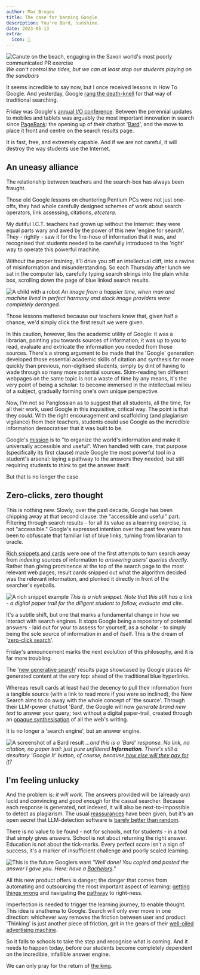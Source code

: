 ```yaml
---
author: Max Bruges
title: The case for banning Google
description: You're Bard, sunshine.
date: 2023-05-13
extra:
  icon: 🚫
---
```


![Canute on the beach, engaging in the Saxon world's most poorly communicated PR exercise](/images/canute.webp "Canute on the beach, engaging in the Saxon world's most poorly communicated PR exercise")
*We can't control the tides, but we can at least stop our students playing on the sandbars*

It seems incredible to say now, but I once received lessons in How To Google. And yesterday, Google [rang the death-knell](https://www.theverge.com/2023/5/10/23717120/google-search-ai-results-generated-experience-io) for that way of traditional searching.

Friday was Google's [annual I/O conference](https://io.google/). Between the perennial updates to mobiles and tablets was arguably the most important innovation in search since [PageRank](https://en.wikipedia.org/wiki/PageRank): the opening up of their chatbot '[Bard](https://bard.google.com/)', and the move to place it front and centre on the search results page.

It is fast, free, and extremely capable. And if we are not careful, it will destroy the way students use the Internet.

## An uneasy alliance

The relationship between teachers and the search-box has always been fraught.

Those old Google lessons on chuntering Pentium PCs were not just one-offs, they had whole carefully designed schemes of work about search operators, link assessing, citations, *etcetera*.

My dutiful I.C.T. teachers had grown up without the Internet: they were equal parts wary and awed by the power of this new 'engine for search'. They - rightly - saw it for the fire-hose of information that it was, and recognised that students needed to be carefully introduced to the 'right' way to operate this powerful machine.

Without the proper training, it'll drive you off an intellectual cliff, into a ravine of misinformation and misunderstanding. So each Thursday after lunch we sat in the computer lab, carefully typing search strings into the plain white box, scrolling down the page of blue linked search results.

![A child with a robot](https://thumbs.dreamstime.com/b/happy-child-toy-robot-funny-kid-playing-home-success-creative-innovation-technology-concept-happy-child-toy-robot-164159086.jpg "A child with a robot")
*An image from a happier time, when man and machine lived in perfect harmony and stock image providers were completely deranged.*

Those lessons mattered because our teachers knew that, given half a chance, we'd simply click the first result we were given.

In this caution, however, lies the academic utility of Google: it was a librarian, pointing you towards sources of information; it was up to *you* to read, evaluate and extricate the information you needed from those sources. There's a strong argument to be made that the 'Google' generation developed those essential academic skills of citation and synthesis far more quickly than previous, non-digitised students, simply by dint of having to wade through so many more potential sources. Skim-reading ten different webpages on the same topic is not a waste of time by any means, it's the very point of being a scholar: to become immersed in the intellectual milieu of a subject, gradually forming one's own unique perspective.

Now, I'm not _so_ Panglossian as to suggest that all students, all the time, for all their work, used Google in this inquisitive, critical way. The point is that they *could*. With the right encouragement and scaffolding (and plagiarism vigilance) from their teachers, students could use Google as the incredible information democratiser that it was built to be.

Google's [mission](https://www.google.com/search/howsearchworks/our-approach/#:~:text=Google's%20mission%20is%20to%20organize,a%20wide%20variety%20of%20sources.) is to "to organize the world's information and make it universally accessible and useful".  When handled with care, that purpose (specifically its first clause) made Google the most powerful tool in a student's arsenal: laying a pathway to the answers they needed, but still requiring students to *think* to get the answer itself.

But that is no longer the case.

## Zero-clicks, zero thought

This is nothing new. Slowly, over the past decade, Google has been chipping away at that second clause: the "accessible and useful" part. Filtering through search results - for all its value as a learning exercise, is not "accessible." Google's expressed intention over the past few years has been to obfuscate that familiar list of blue links, turning from librarian to oracle.

[Rich snippets and cards](https://developers.google.com/search/blog/2016/05/introducing-rich-cards) were one of the first attempts to turn search away from *indexing* sources of information to *answering users' queries directly*. Rather than giving prominence at the top of the search page to the most relevant web pages, result cards snipped out what the algorithm decided was the relevant information, and plonked it directly in front of the searcher's eyeballs.

![A rich snippet example](/images/macbeth-snippet.png)
*This is a rich snippet. Note that this still has a link - a digital paper trail for the diligent student to follow, evaluate and cite.*

It's a subtle shift, but one that marks a fundamental change in how we interact with search engines.  It stops Google being a repository of potential answers - laid out for your to assess for yourself, as a scholar - to simply being the sole source of information in and of itself.  This is the dream of '[zero-click search](https://www.searchenginejournal.com/google-and-the-rise-of-zero-click-searches-what-does-it-mean-for-your-business-podcast/474281/)'.

Friday's announcement marks the next evolution of this philosophy, and it is far more troubling.

The '[new generative search](https://www.theverge.com/2023/5/10/23717120/google-search-ai-results-generated-experience-io)' results page showcased by Google places AI-generated content at the very top: ahead of the traditional blue hyperlinks.

Whereas result cards at least had the decency to pull their information from a tangible source (with a link to read more if you were so inclined), the New Search aims to do away with the whole concept of 'the source'.  Through their LLM-power chatbot 'Bard', the Google will now *generate brand new text* to answer your query; text without a digital paper-trail, created through an [opaque synthesisation](https://en.wikipedia.org/wiki/Large_language_model) of all the web's writing.

It is no longer a 'search engine', but an answer engine.

![A screenshot of a Bard result](/images/bard-screenshot.png)
*…and this is a 'Bard' response. No link, no citation, no paper trail: just pure unfiltered **Information**. There's still a desultory 'Google It' button, of course, because[ how else will they pay for it](https://www.theregister.com/2023/04/21/google_bard_ai/)?*

## I'm feeling unlucky

And the problem is: *it will work.* The answers provided will be (already *are*) lucid and convincing and *good enough* for the casual searcher. Because each response is generated, not indexed, it will also be next-to-impossible to detect as plagiarism. The usual [reassurances](https://www.seroundtable.com/google-ai-plagiarized-content-34495.html) have been given, but it's an open secret that LLM-detection software is [barely better than random](https://www.washingtonpost.com/technology/2023/04/01/chatgpt-cheating-detection-turnitin/).

There is no value to be found - not for schools, not for students - in a tool that simply gives answers. School is not about returning the right answer. Education is not about the tick-marks. Every perfect score isn't a sign of success, it's a marker of insufficient challenge and poorly scaled learning.

![This is the future Googlers want](/images/robot-friend.webp)
*"Well done! You copied and pasted the answer I gave you. Here: have a [Bachelors](https://www.themoscowtimes.com/2023/02/02/russian-student-allowed-to-keep-diploma-for-chatgpt-written-thesis-a80125)."*

All this new product offers is danger; the danger that comes from automating and outsourcing the most important aspect of learning: [getting things wrong](https://mbruges.com/blog.html#040523) and navigating the [pathway](https://mbruges.com/codefixer.html) to right-ness.

Imperfection is needed to trigger the learning journey, to enable thought. This idea is anathema to Google. Search will only ever move in one direction: whichever way removes the friction between user and product. 'Thinking' is just another piece of friction, grit in the gears of their [well-oiled advertising machine](https://www.wsj.com/articles/alphabet-google-googl-q4-earnings-report-2022-11675306621).

So it falls to schools to take the step and recognise what is coming. And it needs to happen today, before our students become completely dependent on the incredible, infallible answer engine.

We can only pray for the return of [the king](https://www.webdesignmuseum.org/gallery/ask-jeeves-2000).

